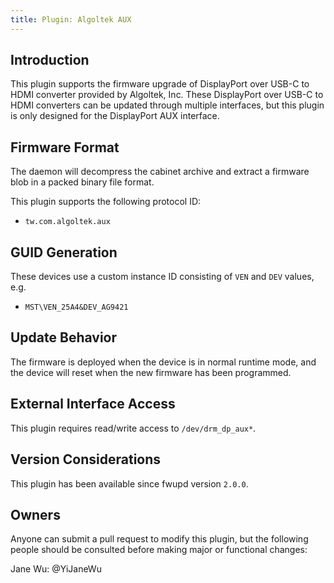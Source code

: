 ```yaml
---
title: Plugin: Algoltek AUX
---
```


## Introduction

This plugin supports the firmware upgrade of DisplayPort over USB-C to HDMI converter provided by
Algoltek, Inc.
These DisplayPort over USB-C to HDMI converters can be updated through multiple interfaces,
but this plugin is only designed for the  DisplayPort AUX interface.

## Firmware Format

The daemon will decompress the cabinet archive and extract a firmware blob in a packed binary
file format.

This plugin supports the following protocol ID:

* `tw.com.algoltek.aux`

## GUID Generation

These devices use a custom instance ID consisting of `VEN` and `DEV` values, e.g.

* `MST\VEN_25A4&DEV_AG9421`

## Update Behavior

The firmware is deployed when the device is in normal runtime mode, and the device will reset when
the new firmware has been programmed.

## External Interface Access

This plugin requires read/write access to `/dev/drm_dp_aux*`.

## Version Considerations

This plugin has been available since fwupd version `2.0.0`.

## Owners

Anyone can submit a pull request to modify this plugin, but the following people should be
consulted before making major or functional changes:

Jane Wu: @YiJaneWu
